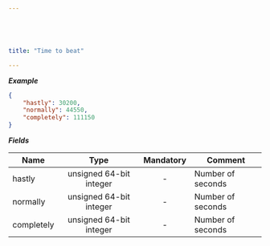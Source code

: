 ```yaml
---





title: "Time to beat"

---
```


***Example***

```json
{
    "hastly": 30200,
    "normally": 44550,
    "completely": 111150
}
```

***Fields***

| Name       | Type                    | Mandatory | Comment |
| ---------- |:-----------------------:|:---------:| ------- |
| hastly     | unsigned 64-bit integer |     -     | Number of seconds |
| normally   | unsigned 64-bit integer |     -     | Number of seconds |
| completely | unsigned 64-bit integer |     -     | Number of seconds |

